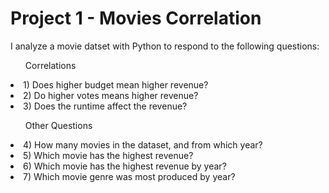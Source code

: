 <h1> Project 1 - Movies Correlation </h1>
<p> I analyze a movie datset with Python to respond to the following questions:</p>

<ul>Correlations</ul>

<li> 1) Does higher budget mean higher revenue? </li> 

<li> 2) Do higher votes means higher revenue? </li> 

<li> 3) Does the runtime affect the revenue? </li> 

<ul>Other Questions</ul>

<li> 4) How many movies in the dataset, and from which year? </li> 

<li> 5) Which movie has the highest revenue? </li> 

<li> 6) Which movie has the highest revenue by year? </li> 

<li> 7) Which movie genre was most produced by year? </li> 

